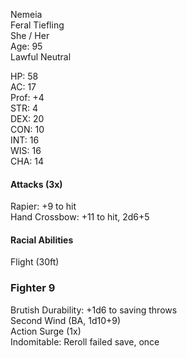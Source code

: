 Nemeia \
Feral Tiefling \
She / Her \
Age: 95 \
Lawful Neutral

HP: 58 \
AC: 17 \
Prof: +4 \
STR: 4 \
DEX: 20 \
CON: 10 \
INT: 16 \
WIS: 16 \
CHA: 14

#### Attacks (3x)
Rapier: +9 to hit \
Hand Crossbow: +11 to hit, 2d6+5

#### Racial Abilities
Flight (30ft)

### Fighter 9
Brutish Durability: +1d6 to saving throws \
Second Wind (BA, 1d10+9) \
Action Surge (1x) \
Indomitable: Reroll failed save, once
